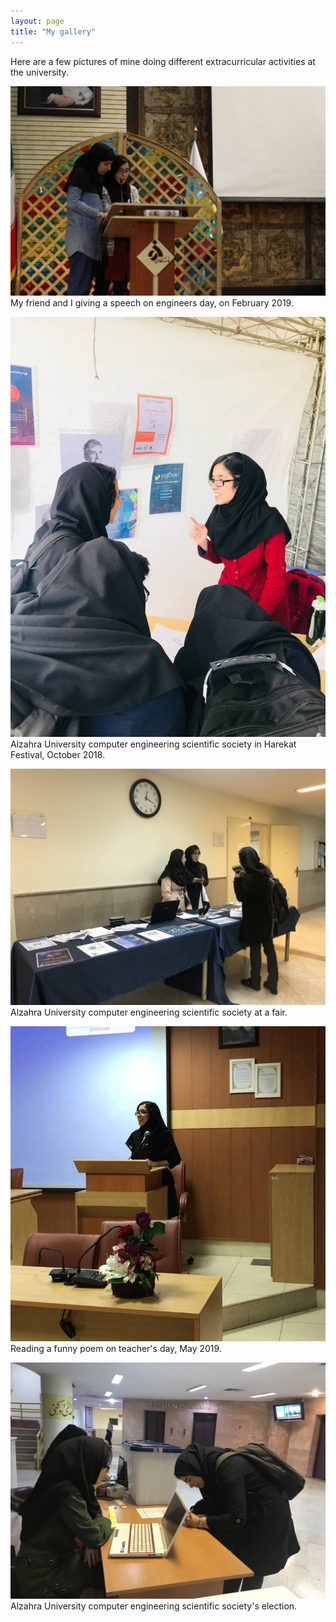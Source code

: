 ```yaml
---
layout: page
title: "My gallery"
---
```


Here are a few pictures of mine doing different extracurricular activities at the university.

![Tux, the Linux mascot](/assets/img/pic3.jpg)
My friend and I giving a speech on engineers day, on February 2019.



![Tux, the Linux mascot](/assets/img/pic2.jpg)
Alzahra University computer engineering scientific society in Harekat Festival, October 2018.



![Tux, the Linux mascot](/assets/img/pic1.jpg)
Alzahra University computer engineering scientific society at a fair.



![Tux, the Linux mascot](/assets/img/pic4.jpg)
Reading a funny poem on teacher's day, May 2019.



![Tux, the Linux mascot](/assets/img/pic5.jpg)
Alzahra University computer engineering scientific society's election.
